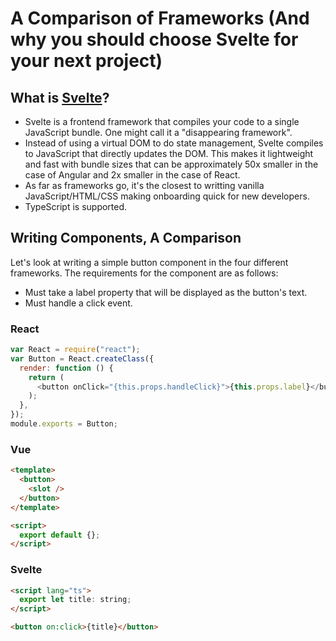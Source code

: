 # A Comparison of Frameworks (And why you should choose Svelte for your next project)

## What is [Svelte](https://svelte.dev/)?

- Svelte is a frontend framework that compiles your code to a single JavaScript bundle. One might call it a "disappearing framework".
- Instead of using a virtual DOM to do state management, Svelte compiles to JavaScript that directly updates the DOM. This makes it lightweight and fast with bundle sizes that can be approximately 50x smaller in the case of Angular and 2x smaller in the case of React.
- As far as frameworks go, it's the closest to writting vanilla JavaScript/HTML/CSS making onboarding quick for new developers.
- TypeScript is supported.

<!-- TODO: Compare vue, react and svelte -->

## Writing Components, A Comparison

Let's look at writing a simple button component in the four different frameworks. The requirements for the component are as follows:

- Must take a label property that will be displayed as the button's text.
- Must handle a click event.

### React

```javascript
var React = require("react");
var Button = React.createClass({
  render: function () {
    return (
      <button onClick="{this.props.handleClick}">{this.props.label}</button>
    );
  },
});
module.exports = Button;
```

### Vue

```html
<template>
  <button>
    <slot />
  </button>
</template>

<script>
  export default {};
</script>
```

### Svelte

```html
<script lang="ts">
  export let title: string;
</script>

<button on:click>{title}</button>
```
